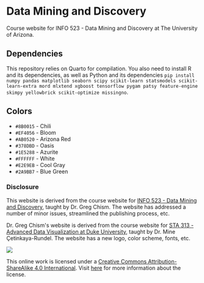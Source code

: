 # Data Mining and Discovery

Course website for INFO 523 - Data Mining and Discovery at The University of Arizona.

## Dependencies

This repository relies on Quarto for compilation. You also need to install R and its dependencies, as well as Python and its dependencies `pip install numpy pandas matplotlib seaborn scipy scikit-learn statsmodels scikit-learn-extra mord mlxtend xgboost tensorflow pygam patsy feature-engine skimpy yellowbrick scikit-optimize missingno`. 

## Colors

-   `#8B0015` - Chili
-   `#EF4056` - Bloom
-   `#AB0520` - Arizona Red
-   `#378DBD` - Oasis
-   `#1E5288` - Azurite
-   `#FFFFFF` - White
-   `#E2E9EB` - Cool Gray
-   `#2A9BB7` - Blue Green

### Disclosure

This website is derived from the course website for [INFO 523 - Data Mining and Discovery](https://vizdata.org/), taught by Dr. Greg Chism. The website has addressed a number of minor issues, streamlined the publishing process, etc.

Dr. Greg Chism's website is derived from the course website for [STA 313 - Advanced Data Visualization at Duke University](https://vizdata.org/), taught by Dr. Mine Çetinkaya-Rundel. The website has a new logo, color scheme, fonts, etc.

[![](https://licensebuttons.net/l/by-sa/4.0/88x31.png)](https://creativecommons.org/licenses/by-sa/4.0/)

This online work is licensed under a [Creative Commons Attribution-ShareAlike 4.0 International](https://creativecommons.org/licenses/by-sa/4.0/). Visit [here](https://github.com/dukestatsciintrods/blob/master/LICENSE.md) for more information about the license.
